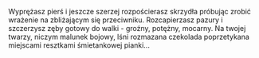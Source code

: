 Wyprężasz pierś i jeszcze szerzej rozpościerasz skrzydła próbując zrobić wrażenie na zbliżającym się przeciwniku. Rozcapierzasz pazury i szczerzysz zęby gotowy do walki - groźny, potężny, mocarny. Na twojej twarzy, niczym malunek bojowy, lśni rozmazana czekolada poprzetykana miejscami resztkami śmietankowej pianki...
